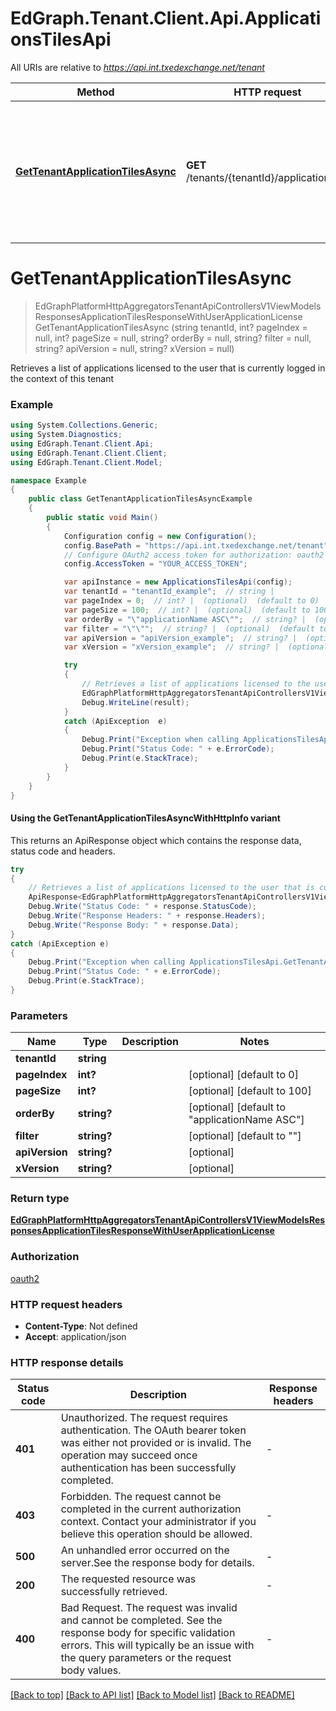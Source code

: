 # EdGraph.Tenant.Client.Api.ApplicationsTilesApi

All URIs are relative to *https://api.int.txedexchange.net/tenant*

| Method | HTTP request | Description |
|--------|--------------|-------------|
| [**GetTenantApplicationTilesAsync**](ApplicationsTilesApi.md#gettenantapplicationtilesasync) | **GET** /tenants/{tenantId}/applicationtiles | Retrieves a list of applications licensed to the user that is currently logged in the context of this tenant |

<a id="gettenantapplicationtilesasync"></a>
# **GetTenantApplicationTilesAsync**
> EdGraphPlatformHttpAggregatorsTenantApiControllersV1ViewModelsResponsesApplicationTilesResponseWithUserApplicationLicense GetTenantApplicationTilesAsync (string tenantId, int? pageIndex = null, int? pageSize = null, string? orderBy = null, string? filter = null, string? apiVersion = null, string? xVersion = null)

Retrieves a list of applications licensed to the user that is currently logged in the context of this tenant

### Example
```csharp
using System.Collections.Generic;
using System.Diagnostics;
using EdGraph.Tenant.Client.Api;
using EdGraph.Tenant.Client.Client;
using EdGraph.Tenant.Client.Model;

namespace Example
{
    public class GetTenantApplicationTilesAsyncExample
    {
        public static void Main()
        {
            Configuration config = new Configuration();
            config.BasePath = "https://api.int.txedexchange.net/tenant";
            // Configure OAuth2 access token for authorization: oauth2
            config.AccessToken = "YOUR_ACCESS_TOKEN";

            var apiInstance = new ApplicationsTilesApi(config);
            var tenantId = "tenantId_example";  // string | 
            var pageIndex = 0;  // int? |  (optional)  (default to 0)
            var pageSize = 100;  // int? |  (optional)  (default to 100)
            var orderBy = "\"applicationName ASC\"";  // string? |  (optional)  (default to "applicationName ASC")
            var filter = "\"\"";  // string? |  (optional)  (default to "")
            var apiVersion = "apiVersion_example";  // string? |  (optional) 
            var xVersion = "xVersion_example";  // string? |  (optional) 

            try
            {
                // Retrieves a list of applications licensed to the user that is currently logged in the context of this tenant
                EdGraphPlatformHttpAggregatorsTenantApiControllersV1ViewModelsResponsesApplicationTilesResponseWithUserApplicationLicense result = apiInstance.GetTenantApplicationTilesAsync(tenantId, pageIndex, pageSize, orderBy, filter, apiVersion, xVersion);
                Debug.WriteLine(result);
            }
            catch (ApiException  e)
            {
                Debug.Print("Exception when calling ApplicationsTilesApi.GetTenantApplicationTilesAsync: " + e.Message);
                Debug.Print("Status Code: " + e.ErrorCode);
                Debug.Print(e.StackTrace);
            }
        }
    }
}
```

#### Using the GetTenantApplicationTilesAsyncWithHttpInfo variant
This returns an ApiResponse object which contains the response data, status code and headers.

```csharp
try
{
    // Retrieves a list of applications licensed to the user that is currently logged in the context of this tenant
    ApiResponse<EdGraphPlatformHttpAggregatorsTenantApiControllersV1ViewModelsResponsesApplicationTilesResponseWithUserApplicationLicense> response = apiInstance.GetTenantApplicationTilesAsyncWithHttpInfo(tenantId, pageIndex, pageSize, orderBy, filter, apiVersion, xVersion);
    Debug.Write("Status Code: " + response.StatusCode);
    Debug.Write("Response Headers: " + response.Headers);
    Debug.Write("Response Body: " + response.Data);
}
catch (ApiException e)
{
    Debug.Print("Exception when calling ApplicationsTilesApi.GetTenantApplicationTilesAsyncWithHttpInfo: " + e.Message);
    Debug.Print("Status Code: " + e.ErrorCode);
    Debug.Print(e.StackTrace);
}
```

### Parameters

| Name | Type | Description | Notes |
|------|------|-------------|-------|
| **tenantId** | **string** |  |  |
| **pageIndex** | **int?** |  | [optional] [default to 0] |
| **pageSize** | **int?** |  | [optional] [default to 100] |
| **orderBy** | **string?** |  | [optional] [default to &quot;applicationName ASC&quot;] |
| **filter** | **string?** |  | [optional] [default to &quot;&quot;] |
| **apiVersion** | **string?** |  | [optional]  |
| **xVersion** | **string?** |  | [optional]  |

### Return type

[**EdGraphPlatformHttpAggregatorsTenantApiControllersV1ViewModelsResponsesApplicationTilesResponseWithUserApplicationLicense**](EdGraphPlatformHttpAggregatorsTenantApiControllersV1ViewModelsResponsesApplicationTilesResponseWithUserApplicationLicense.md)

### Authorization

[oauth2](../README.md#oauth2)

### HTTP request headers

 - **Content-Type**: Not defined
 - **Accept**: application/json


### HTTP response details
| Status code | Description | Response headers |
|-------------|-------------|------------------|
| **401** | Unauthorized. The request requires authentication. The OAuth bearer token was either not provided or is invalid. The operation may succeed once authentication has been successfully completed. |  -  |
| **403** | Forbidden. The request cannot be completed in the current authorization context. Contact your administrator if you believe this operation should be allowed. |  -  |
| **500** | An unhandled error occurred on the server.See the response body for details. |  -  |
| **200** | The requested resource was successfully retrieved. |  -  |
| **400** | Bad Request. The request was invalid and cannot be completed. See the response body for specific validation errors. This will typically be an issue with the query parameters or the request body values. |  -  |

[[Back to top]](#) [[Back to API list]](../README.md#documentation-for-api-endpoints) [[Back to Model list]](../README.md#documentation-for-models) [[Back to README]](../README.md)

